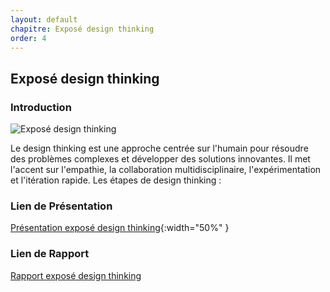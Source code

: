 ```yaml
---
layout: default
chapitre: Exposé design thinking
order: 4
---
```


## Exposé design thinking       
<!-- new slide -->
### Introduction
![Exposé design thinking](/gestion-projet/exposé-design-thinking/images/exposé-design-thinking.png)
<!-- note -->
Le design thinking est une approche centrée sur l'humain pour résoudre des problèmes complexes et développer des solutions innovantes. Il met l'accent sur l'empathie, la collaboration multidisciplinaire, l'expérimentation et l'itération rapide.
Les étapes de design thinking : 

### Lien de Présentation
[Présentation exposé design thinking](/gestion-projet/exposé-design-thinking/présentation.html){:width="50%"  }

### Lien de Rapport
[Rapport exposé design thinking](/gestion-projet/exposé-design-thinking/rapport.md)  